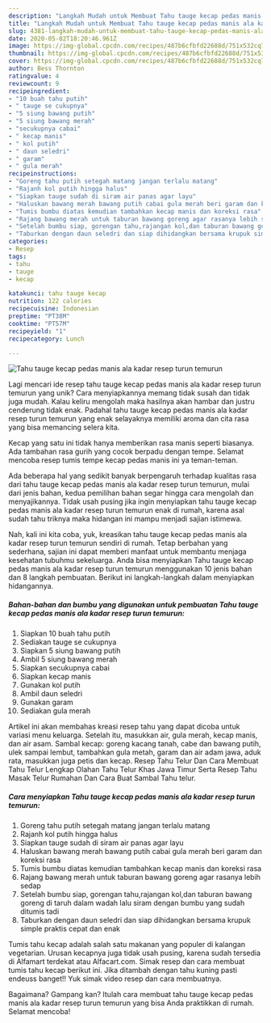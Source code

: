 ```yaml
---
description: "Langkah Mudah untuk Membuat Tahu tauge kecap pedas manis ala kadar resep turun temurun yang Lezat Sekali"
title: "Langkah Mudah untuk Membuat Tahu tauge kecap pedas manis ala kadar resep turun temurun yang Lezat Sekali"
slug: 4381-langkah-mudah-untuk-membuat-tahu-tauge-kecap-pedas-manis-ala-kadar-resep-turun-temurun-yang-lezat-sekali
date: 2020-05-02T18:20:46.961Z
image: https://img-global.cpcdn.com/recipes/487b6cfbfd22688d/751x532cq70/tahu-tauge-kecap-pedas-manis-ala-kadar-resep-turun-temurun-foto-resep-utama.jpg
thumbnail: https://img-global.cpcdn.com/recipes/487b6cfbfd22688d/751x532cq70/tahu-tauge-kecap-pedas-manis-ala-kadar-resep-turun-temurun-foto-resep-utama.jpg
cover: https://img-global.cpcdn.com/recipes/487b6cfbfd22688d/751x532cq70/tahu-tauge-kecap-pedas-manis-ala-kadar-resep-turun-temurun-foto-resep-utama.jpg
author: Bess Thornton
ratingvalue: 4
reviewcount: 9
recipeingredient:
- "10 buah tahu putih"
- " tauge se cukupnya"
- "5 siung bawang putih"
- "5 siung bawang merah"
- "secukupnya cabai"
- " kecap manis"
- " kol putih"
- " daun seledri"
- " garam"
- " gula merah"
recipeinstructions:
- "Goreng tahu putih setegah matang jangan terlalu matang"
- "Rajanh kol putih hingga halus"
- "Siapkan tauge sudah di siram air panas agar layu"
- "Haluskan bawang merah bawang putih cabai gula merah beri garam dan koreksi rasa"
- "Tumis bumbu diatas kemudian tambahkan kecap manis dan koreksi rasa"
- "Rajang bawang merah untuk taburan bawang goreng agar rasanya lebih sedap"
- "Setelah bumbu siap, gorengan tahu,rajangan kol,dan taburan bawang goreng di taruh dalam wadah lalu siram dengan bumbu yang sudah ditumis tadi"
- "Taburkan dengan daun seledri dan siap dihidangkan bersama krupuk simple praktis cepat dan enak"
categories:
- Resep
tags:
- tahu
- tauge
- kecap

katakunci: tahu tauge kecap 
nutrition: 122 calories
recipecuisine: Indonesian
preptime: "PT38M"
cooktime: "PT57M"
recipeyield: "1"
recipecategory: Lunch

---
```



![Tahu tauge kecap pedas manis ala kadar resep turun temurun](https://img-global.cpcdn.com/recipes/487b6cfbfd22688d/751x532cq70/tahu-tauge-kecap-pedas-manis-ala-kadar-resep-turun-temurun-foto-resep-utama.jpg)

Lagi mencari ide resep tahu tauge kecap pedas manis ala kadar resep turun temurun yang unik? Cara menyiapkannya memang tidak susah dan tidak juga mudah. Kalau keliru mengolah maka hasilnya akan hambar dan justru cenderung tidak enak. Padahal tahu tauge kecap pedas manis ala kadar resep turun temurun yang enak selayaknya memiliki aroma dan cita rasa yang bisa memancing selera kita.

Kecap yang satu ini tidak hanya memberikan rasa manis seperti biasanya. Ada tambahan rasa gurih yang cocok berpadu dengan tempe. Selamat mencoba resep tumis tempe kecap pedas manis ini ya teman-teman.

Ada beberapa hal yang sedikit banyak berpengaruh terhadap kualitas rasa dari tahu tauge kecap pedas manis ala kadar resep turun temurun, mulai dari jenis bahan, kedua pemilihan bahan segar hingga cara mengolah dan menyajikannya. Tidak usah pusing jika ingin menyiapkan tahu tauge kecap pedas manis ala kadar resep turun temurun enak di rumah, karena asal sudah tahu triknya maka hidangan ini mampu menjadi sajian istimewa.


Nah, kali ini kita coba, yuk, kreasikan tahu tauge kecap pedas manis ala kadar resep turun temurun sendiri di rumah. Tetap berbahan yang sederhana, sajian ini dapat memberi manfaat untuk membantu menjaga kesehatan tubuhmu sekeluarga. Anda bisa menyiapkan Tahu tauge kecap pedas manis ala kadar resep turun temurun menggunakan 10 jenis bahan dan 8 langkah pembuatan. Berikut ini langkah-langkah dalam menyiapkan hidangannya.

<!--inarticleads1-->

##### Bahan-bahan dan bumbu yang digunakan untuk pembuatan Tahu tauge kecap pedas manis ala kadar resep turun temurun:

1. Siapkan 10 buah tahu putih
1. Sediakan  tauge se cukupnya
1. Siapkan 5 siung bawang putih
1. Ambil 5 siung bawang merah
1. Siapkan secukupnya cabai
1. Siapkan  kecap manis
1. Gunakan  kol putih
1. Ambil  daun seledri
1. Gunakan  garam
1. Sediakan  gula merah


Artikel ini akan membahas kreasi resep tahu yang dapat dicoba untuk variasi menu keluarga. Setelah itu, masukkan air, gula merah, kecap manis, dan air asam. Sambal kecap: goreng kacang tanah, cabe dan bawang putih, ulek sampai lembut, tambahkan gula metah, garam dan air adam jawa, aduk rata, masukkan juga petis dan kecap. Resep Tahu Telur Dan Cara Membuat Tahu Telur Lengkap Olahan Tahu Telur Khas Jawa Timur Serta Resep Tahu Masak Telur Rumahan Dan Cara Buat Sambal Tahu telur. 

<!--inarticleads2-->

##### Cara menyiapkan Tahu tauge kecap pedas manis ala kadar resep turun temurun:

1. Goreng tahu putih setegah matang jangan terlalu matang
1. Rajanh kol putih hingga halus
1. Siapkan tauge sudah di siram air panas agar layu
1. Haluskan bawang merah bawang putih cabai gula merah beri garam dan koreksi rasa
1. Tumis bumbu diatas kemudian tambahkan kecap manis dan koreksi rasa
1. Rajang bawang merah untuk taburan bawang goreng agar rasanya lebih sedap
1. Setelah bumbu siap, gorengan tahu,rajangan kol,dan taburan bawang goreng di taruh dalam wadah lalu siram dengan bumbu yang sudah ditumis tadi
1. Taburkan dengan daun seledri dan siap dihidangkan bersama krupuk simple praktis cepat dan enak


Tumis tahu kecap adalah salah satu makanan yang populer di kalangan vegetarian. Urusan kecapnya juga tidak usah pusing, karena sudah tersedia di Alfamart terdekat atau Alfacart.com. Simak resep dan cara membuat tumis tahu kecap berikut ini. Jika ditambah dengan tahu kuning pasti endeuss banget!! Yuk simak video resep dan cara membuatnya. 

Bagaimana? Gampang kan? Itulah cara membuat tahu tauge kecap pedas manis ala kadar resep turun temurun yang bisa Anda praktikkan di rumah. Selamat mencoba!
